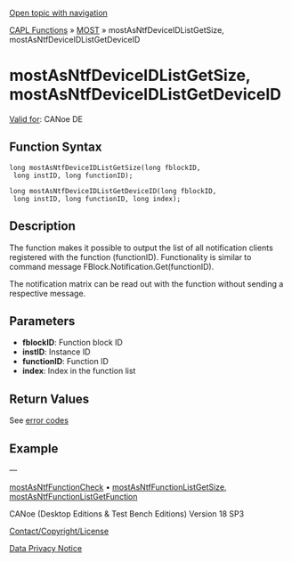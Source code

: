 [Open topic with navigation](../../../../../CANoeDEFamily.htm#Topics/CAPLFunctions/MOST/Functions/CAPLfunctionMOSTAsNTFDeviceIDListGetSize.md)

[CAPL Functions](../../CAPLfunctions.md) » [MOST](../CAPLfunctionsMOSTOverview.md) » mostAsNtfDeviceIDListGetSize, mostAsNtfDeviceIDListGetDeviceID

# mostAsNtfDeviceIDListGetSize, mostAsNtfDeviceIDListGetDeviceID

[Valid for](../../../Shared/FeatureAvailability.md):  CANoe DE

## Function Syntax

```plaintext
long mostAsNtfDeviceIDListGetSize(long fblockID, 
 long instID, long functionID);
```

```plaintext
long mostAsNtfDeviceIDListGetDeviceID(long fblockID, 
 long instID, long functionID, long index);
```

## Description

The function makes it possible to output the list of all notification clients registered with the function (functionID). Functionality is similar to command message FBlock.Notification.Get(functionID).

The notification matrix can be read out with the function without sending a respective message.

## Parameters

- **fblockID**: Function block ID
- **instID**: Instance ID
- **functionID**: Function ID
- **index**: Index in the function list

## Return Values

See [error codes](../CAPLfunctionsMOSTErrorCodes.md)

## Example

—

[mostAsNtfFunctionCheck](CAPLfunctionMOSTAsNTFFunctionCheck.md) • [mostAsNtfFunctionListGetSize, mostAsNtfFunctionListGetFunction](CAPLfunctionMOSTAsNTFFunctionListGetSize.md)

CANoe (Desktop Editions & Test Bench Editions) Version 18 SP3

[Contact/Copyright/License](../../../Shared/ContactCopyrightLicense.md)

[Data Privacy Notice](https://www.vector.com/int/en/company/get-info/privacy-policy/)
